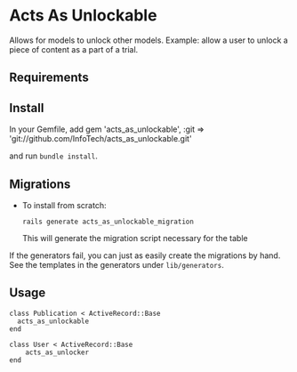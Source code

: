 Acts As Unlockable
===================
Allows for models to unlock other models. Example: allow a user to unlock a piece of content as a part of a trial.


Requirements
------------



Install
-------

In your Gemfile, add
    gem 'acts_as_unlockable', :git => 'git://github.com/InfoTech/acts_as_unlockable.git'

and run `bundle install`.

Migrations
----------

* To install from scratch:

    `rails generate acts_as_unlockable_migration`

  This will generate the migration script necessary for the table


If the generators fail, you can just as easily create the migrations by hand. See the templates in the generators under `lib/generators`.

Usage
-----
    class Publication < ActiveRecord::Base
      acts_as_unlockable
    end
    
    class User < ActiveRecord::Base
    	acts_as_unlocker
    end
